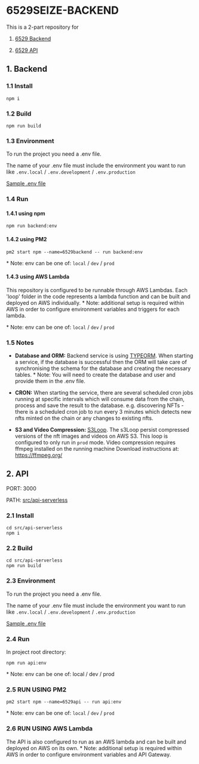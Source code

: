 # 6529SEIZE-BACKEND

This is a 2-part repository for

1. [6529 Backend](#user-content-1-backend)

2. [6529 API](#user-content-2-api)

## 1. Backend

### 1.1 Install

```
npm i
```

### 1.2 Build

```
npm run build
```

### 1.3 Environment

To run the project you need a .env file.

The name of your .env file must include the environment you want to run like `.env.local` / `.env.development` / `.env.production`

[Sample .env file](https://github.com/6529-Collections/6529seize-backend/tree/main/.env.sample)

### 1.4 Run

#### 1.4.1 using npm

```
npm run backend:env
```

#### 1.4.2 using PM2

```
pm2 start npm --name=6529backend -- run backend:env
```

\* Note: env can be one of: `local` / `dev` / `prod`

#### 1.4.3 using AWS Lambda

This repository is configured to be runnable through AWS Lambdas. Each 'loop' folder in the code represents a lambda function and can be built and deployed on AWS individually. \* Note: additional setup is required within AWS in order to configure environment variables and triggers for each lambda.

\* Note: env can be one of: `local` / `dev` / `prod`

### 1.5 Notes

- **Database and ORM:** Backend service is using [TYPEORM](https://www.npmjs.com/package/typeorm). When starting a service, if the database is successful then the ORM will take care of synchronising the schema for the database and creating the necessary tables. \* Note: You will need to create the database and user and provide them in the .env file.

- **CRON:** When starting the service, there are several scheduled cron jobs running at specific intervals which will consume data from the chain, process and save the result to the database.
  e.g. discovering NFTs - there is a scheduled cron job to run every 3 minutes which detects new nfts minted on the chain or any changes to existing nfts.

- **S3 and Video Compression:** [S3Loop](https://github.com/6529-Collections/6529seize-backend/tree/dev-1.5.2-cleanup/src/s3Loop). The s3Loop persist compressed versions of the nft images and videos on AWS S3. This loop is configured to only run in `prod` mode. Video compression requires ffmpeg installed on the running machine
  Download instructions at: https://ffmpeg.org/

## 2. API

PORT: 3000

PATH: [src/api-serverless](https://github.com/6529-Collections/6529seize-backend/tree/dev-1.5.2-cleanup/src/api-serverless)

### 2.1 Install

```
cd src/api-serverless
npm i
```

### 2.2 Build

```
cd src/api-serverless
npm run build
```

### 2.3 Environment

To run the project you need a .env file.

The name of your .env file must include the environment you want to run like `.env.local` / `.env.development` / `.env.production`

[Sample .env file](https://github.com/6529-Collections/6529seize-backend/tree/dev-1.5.2-cleanup/src/api-serverless/.env.sample)

### 2.4 Run

In project root directory:

```
npm run api:env
```

\* Note: env can be one of: local / dev / prod

### 2.5 RUN USING PM2

```
pm2 start npm --name=6529api -- run api:env
```

\* Note: env can be one of: `local` / `dev` / `prod`

### 2.6 RUN USING AWS Lambda

The API is also configured to run as an AWS lambda and can be built and deployed on AWS on its own. \* Note: additional setup is required within AWS in order to configure environment variables and API Gateway.
